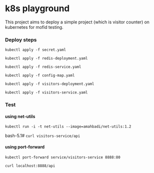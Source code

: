 # k8s playground
This project aims to deploy a simple project (which is visitor counter) on kubernetes for mofid testing.

### Deploy steps
`kubectl apply -f secret.yaml`

`kubectl apply -f redis-deployment.yaml`

`kubectl apply -f redis-service.yaml`

`kubectl apply -f config-map.yaml`

`kubectl apply -f visitors-deployment.yaml`

`kubectl apply -f visitors-service.yaml`

### Test
#### using net-utils
`kubectl run -i -t net-utils --image=amahbadi/net-utils:1.2`

bash-5.1# `curl visitors-service/api`
#### using port-forward
`kubectl port-forward service/visitors-service 8888:80`

`curl localhost:8888/api`
